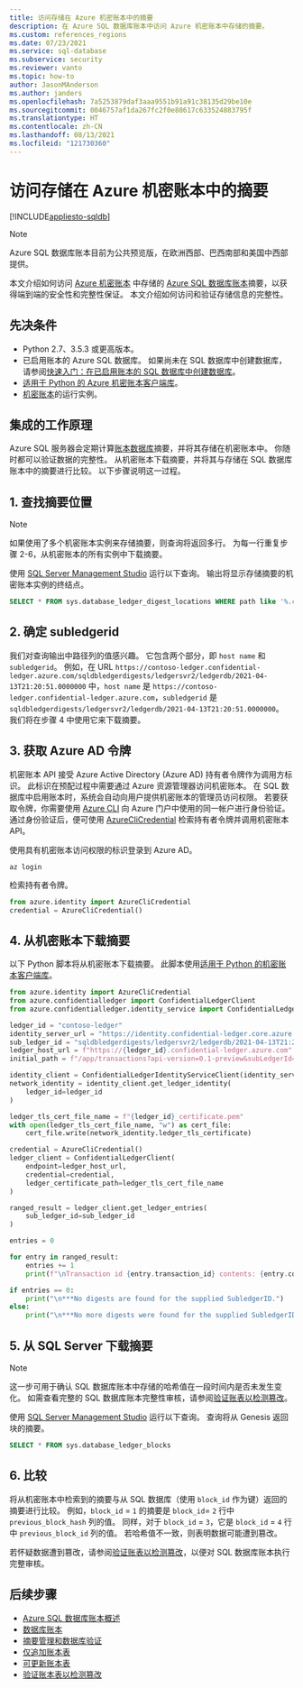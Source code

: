 ```yaml
---
title: 访问存储在 Azure 机密账本中的摘要
description: 在 Azure SQL 数据库账本中访问 Azure 机密账本中存储的摘要。
ms.custom: references_regions
ms.date: 07/23/2021
ms.service: sql-database
ms.subservice: security
ms.reviewer: vanto
ms.topic: how-to
author: JasonMAnderson
ms.author: janders
ms.openlocfilehash: 7a5253879daf3aaa9551b91a91c38135d29be10e
ms.sourcegitcommit: 0046757af1da267fc2f0e88617c633524883795f
ms.translationtype: HT
ms.contentlocale: zh-CN
ms.lasthandoff: 08/13/2021
ms.locfileid: "121730360"
---
```

# <a name="access-the-digests-stored-in-confidential-ledger"></a>访问存储在 Azure 机密账本中的摘要

[!INCLUDE[appliesto-sqldb](../includes/appliesto-sqldb.md)]

> [!NOTE]
> Azure SQL 数据库账本目前为公共预览版，在欧洲西部、巴西南部和美国中西部提供。

本文介绍如何访问 [Azure 机密账本](../../confidential-ledger/index.yml) 中存储的 [Azure SQL 数据库账本](ledger-overview.md)摘要，以获得端到端的安全性和完整性保证。 本文介绍如何访问和验证存储信息的完整性。

## <a name="prerequisites"></a>先决条件

- Python 2.7、3.5.3 或更高版本。
- 已启用账本的 Azure SQL 数据库。 如果尚未在 SQL 数据库中创建数据库，请参阅[快速入门：在已启用账本的 SQL 数据库中创建数据库](ledger-create-a-single-database-with-ledger-enabled.md)。
- [适用于 Python 的 Azure 机密账本客户端库](https://github.com/Azure/azure-sdk-for-python/tree/master/sdk/confidentialledger/azure-confidentialledger)。
- [机密账本](../../confidential-ledger/index.yml)的运行实例。

## <a name="how-does-the-integration-work"></a>集成的工作原理

Azure SQL 服务器会定期计算[账本数据库](ledger-overview.md#ledger-database)摘要，并将其存储在机密账本中。 你随时都可以验证数据的完整性。 从机密账本下载摘要，并将其与存储在 SQL 数据库账本中的摘要进行比较。 以下步骤说明这一过程。

## <a name="1-find-the-digest-location"></a>1. 查找摘要位置

> [!NOTE]
> 如果使用了多个机密账本实例来存储摘要，则查询将返回多行。 为每一行重复步骤 2-6，从机密账本的所有实例中下载摘要。

使用 [SQL Server Management Studio](/sql/ssms/download-sql-server-management-studio-ssms) 运行以下查询。 输出将显示存储摘要的机密账本实例的终结点。

```sql
SELECT * FROM sys.database_ledger_digest_locations WHERE path like '%.confidential-ledger.azure.com%'
```

## <a name="2-determine-the-subledgerid"></a>2. 确定 subledgerid

我们对查询输出中路径列的值感兴趣。 它包含两个部分，即 `host name` 和 `subledgerid`。 例如，在 URL `https://contoso-ledger.confidential-ledger.azure.com/sqldbledgerdigests/ledgersvr2/ledgerdb/2021-04-13T21:20:51.0000000` 中，`host name` 是 `https://contoso-ledger.confidential-ledger.azure.com`，`subledgerid` 是 `sqldbledgerdigests/ledgersvr2/ledgerdb/2021-04-13T21:20:51.0000000`。 我们将在步骤 4 中使用它来下载摘要。

## <a name="3-obtain-an-azure-ad-token"></a>3. 获取 Azure AD 令牌

机密账本 API 接受 Azure Active Directory (Azure AD) 持有者令牌作为调用方标识。 此标识在预配过程中需要通过 Azure 资源管理器访问机密账本。 在 SQL 数据库中启用账本时，系统会自动向用户提供机密账本的管理员访问权限。 若要获取令牌，你需要使用 [Azure CLI](/cli/azure/install-azure-cli) 向 Azure 门户中使用的同一帐户进行身份验证。 通过身份验证后，便可使用 [AzureCliCredential](/python/api/azure-identity/azure.identity.azureclicredential) 检索持有者令牌并调用机密账本 API。

使用具有机密账本访问权限的标识登录到 Azure AD。

```azure-cli
az login
```

检索持有者令牌。

```python
from azure.identity import AzureCliCredential
credential = AzureCliCredential()
```

## <a name="4-download-the-digests-from-confidential-ledger"></a>4. 从机密账本下载摘要

以下 Python 脚本将从机密账本下载摘要。 此脚本使用[适用于 Python 的机密账本客户端库](https://github.com/Azure/azure-sdk-for-python/tree/master/sdk/confidentialledger/azure-confidentialledger)。

```python
from azure.identity import AzureCliCredential
from azure.confidentialledger import ConfidentialLedgerClient
from azure.confidentialledger.identity_service import ConfidentialLedgerIdentityServiceClient

ledger_id = "contoso-ledger"
identity_server_url = "https://identity.confidential-ledger.core.azure.com"
sub_ledger_id = "sqldbledgerdigests/ledgersvr2/ledgerdb/2021-04-13T21:20:51.0000000"
ledger_host_url = f"https://{ledger_id}.confidential-ledger.azure.com"
initial_path = f"/app/transactions?api-version=0.1-preview&subLedgerId={sub_ledger_id}"

identity_client = ConfidentialLedgerIdentityServiceClient(identity_server_url)
network_identity = identity_client.get_ledger_identity(
    ledger_id=ledger_id
)

ledger_tls_cert_file_name = f"{ledger_id}_certificate.pem"
with open(ledger_tls_cert_file_name, "w") as cert_file:
    cert_file.write(network_identity.ledger_tls_certificate)

credential = AzureCliCredential()
ledger_client = ConfidentialLedgerClient(
    endpoint=ledger_host_url, 
    credential=credential,
    ledger_certificate_path=ledger_tls_cert_file_name
)

ranged_result = ledger_client.get_ledger_entries(
    sub_ledger_id=sub_ledger_id
)

entries = 0

for entry in ranged_result:
    entries += 1
    print(f"\nTransaction id {entry.transaction_id} contents: {entry.contents}")

if entries == 0:
    print("\n***No digests are found for the supplied SubledgerID.")
else:
    print("\n***No more digests were found for the supplied SubledgerID.")
```

## <a name="5-download-the-digests-from-the-sql-server"></a>5. 从 SQL Server 下载摘要

> [!NOTE]
> 这一步可用于确认 SQL 数据库账本中存储的哈希值在一段时间内是否未发生变化。 如需查看完整的 SQL 数据库账本完整性审核，请参阅[验证账表以检测篡改](ledger-verify-database.md)。

使用 [SQL Server Management Studio](/sql/ssms/download-sql-server-management-studio-ssms) 运行以下查询。 查询将从 Genesis 返回块的摘要。

```sql
SELECT * FROM sys.database_ledger_blocks
```

## <a name="6-comparison"></a>6. 比较

将从机密账本中检索到的摘要与从 SQL 数据库（使用 `block_id` 作为键）返回的摘要进行比较。 例如，`block_id` = `1` 的摘要是 `block_id`= `2` 行中 `previous_block_hash` 列的值。 同样，对于 `block_id` = `3`，它是 `block_id` = `4` 行中 `previous_block_id` 列的值。 若哈希值不一致，则表明数据可能遭到篡改。

若怀疑数据遭到篡改，请参阅[验证账表以检测篡改](ledger-verify-database.md)，以便对 SQL 数据库账本执行完整审核。

## <a name="next-steps"></a>后续步骤

- [Azure SQL 数据库账本概述](ledger-overview.md)
- [数据库账本](ledger-database-ledger.md)
- [摘要管理和数据库验证](ledger-digest-management-and-database-verification.md)
- [仅追加账本表](ledger-append-only-ledger-tables.md)
- [可更新账本表](ledger-updatable-ledger-tables.md)
- [验证账本表以检测篡改](ledger-verify-database.md)
